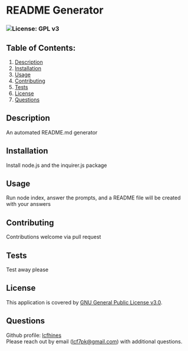 
  # README Generator

  ### ![License: GPL v3](https://img.shields.io/badge/License-GPL%20v3-blue.svg)

  ## Table of Contents:
  1. [Description](#Description)
  2. [Installation](#Installation)
  3. [Usage](#Usage)
  4. [Contributing](#Contributing)
  5. [Tests](#Tests)
  6. [License](#License)
  7. [Questions](#Questions)

  ## Description
  An automated README.md generator

  ## Installation
  Install node.js and the inquirer.js package

  ## Usage
  Run node index, answer the prompts, and a README file will be created with your answers

  ## Contributing
  Contributions welcome via pull request

  ## Tests
  Test away please

  
  ## License
  This application is covered by [GNU General Public License v3.0](https://choosealicense.com/licenses/gpl-3.0/).
  
  
  ## Questions
  Github profile: [lcfhines](https://github.com/lcfhines)  
  Please reach out by email (lcf7pk@gmail.com) with additional questions.
